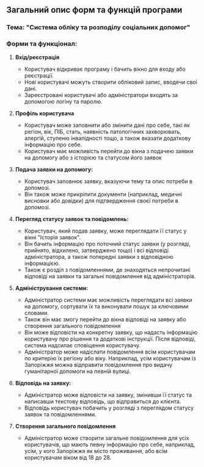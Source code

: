 
## Загальний опис форм та функцій програми

### Тема: "Система обліку та розподілу соціальних допомог"

### Форми та функціонал:

1. **Вхід/реєстрація**

	-   Користувач відкриває програму і бачить вікно для входу або реєстрації.
	-   Нові користувачі можуть створити обліковий запис, вводячи свої дані.
	-   Зареєстровані користувачі або адміністратори входять за допомогою логіну та паролю.

2. **Профіль користувача**

	-	Користувач може заповнити або змінити дані про себе, такі як регіон, вік, ПІБ, стать, наявність патологічних захворювать, алергій, ступеню інвалідності тощо, а також вказати додаткову інформацію про себе.
	-	Користувач має можливість перейти до вікна з подачею заявки на допомогу або з історією та статусом його заявок

3.  **Подача заявки на допомогу:**

    -   Користувач заповнює заявку, вказуючи тему та опис потреби в допомозі.
    -   Він також може прикріпити документи (наприклад, медичні висновки або довідки) для підтвердження своєї потреби в допомозі.

4.   **Перегляд статусу заявок та повідомлень:**

	   - Користувач, який подав заявку, може переглядати її статус у вікні "Історія заявок".
	   - Він бачить інформацію про поточний статус заявки (у розгляді, прийнято, відхилено, затверджено тощо) і всі відповіді адміністратора, а також попередні заявки з відповідною інформацією.
	   - Також є розділ з повідомленнями, де знаходяться непрочитані відповіді на заявки та загальні повідомлення від адміністраторів.

5.  **Адміністрування системи:**

    - Адміністратор системи має можливість переглядати всі заявки на допомогу, сортувати їх та виконувати пошук за ключовими словами.
    - Також він має змогу перейти до вікна відповіді на заявку або створення загального повідомлення
    -   Він може відповісти на конкретну заявку, що надасть інформацію користувачу про рішення та додаткові інструкції. Після відповіді, система надсилає сповіщення користувачу.
    - Адміністратор може надіслати повідомлення всім користувачам по критерію їх регіону або віку. Наприклад, усім користувачам із Запоріжжя можна відправити повідомлення про видачу гуманітарної допомоги на певній вулиці.

6.  **Відповідь на заявку:**
	- Адміністратор може відповісти на заявку, змінивши її статус та написавши текстову відповідь, що відправиться до клієнта. 
	- Відповідь користувач побачить у розгляді з переглядом статусу заявок та повідомленнями.

7. **Створення загального повідомлення**
	- Адміністратор може створити загальне повідомлення для усіх користувачів, що мають певну інформацію про себе, наприклад, усім, у кого Запоріжжя як місто проживання, або всім користувачам віком від 18 до 28.
